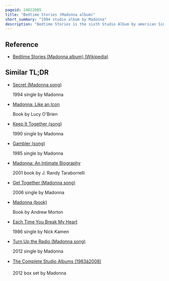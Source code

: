 ```yaml
---
pageid: 24022085
title: "Bedtime Stories (Madonna album)"
short_summary: "1994 studio album by Madonna"
description: "Bedtime Stories is the sixth Studio Album by american Singer Madonna. It was released by Maverick and Sire Records on october 25 1994. In Order to move into a more mainstream Sound, Madonna collaborated with Dallas Austin, Babyface, Dave Hall and Nellee Hooper, wanting to soften her Image following the critical and commercial Backlash she faced after releasing sexually explicit Projects in the previous two Years, notably the Erotica Album, the Sex Book and her leading Role in the erotic Thriller Body of Evidence. This Image Transformation was preceded by the Ballad 'i'll remember' from the Soundtrack to the 1994 Film with Honors."
---
```


## Reference

- [Bedtime Stories (Madonna album) (Wikipedia)](https://en.wikipedia.org/?curid=24022085)

## Similar TL;DR

- [Secret (Madonna song)](/tldr/en/secret-madonna-song)

  1994 single by Madonna

- [Madonna: Like an Icon](/tldr/en/madonna-like-an-icon)

  Book by Lucy O'Brien

- [Keep It Together (song)](/tldr/en/keep-it-together-song)

  1990 single by Madonna

- [Gambler (song)](/tldr/en/gambler-song)

  1985 single by Madonna

- [Madonna: An Intimate Biography](/tldr/en/madonna-an-intimate-biography)

  2001 book by J. Randy Taraborrelli

- [Get Together (Madonna song)](/tldr/en/get-together-madonna-song)

  2006 single by Madonna

- [Madonna (book)](/tldr/en/madonna-book)

  Book by Andrew Morton

- [Each Time You Break My Heart](/tldr/en/each-time-you-break-my-heart)

  1986 single by Nick Kamen

- [Turn Up the Radio (Madonna song)](/tldr/en/turn-up-the-radio-madonna-song)

  2012 single by Madonna

- [The Complete Studio Albums (1983â2008)](/tldr/en/the-complete-studio-albums-19832008)

  2012 box set by Madonna
